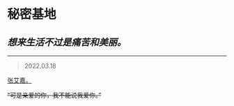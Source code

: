 # 秘密基地

## _**想来生活不过是痛苦和美丽。**_


______________________________________________________________________________________________
> 2022.03.18 

[张艾嘉。](https://mp.weixin.qq.com/s/txdhRhl1CDYa5k8nyigJQA)  

~~“可是亲爱的你，我不能说我爱你。”~~



